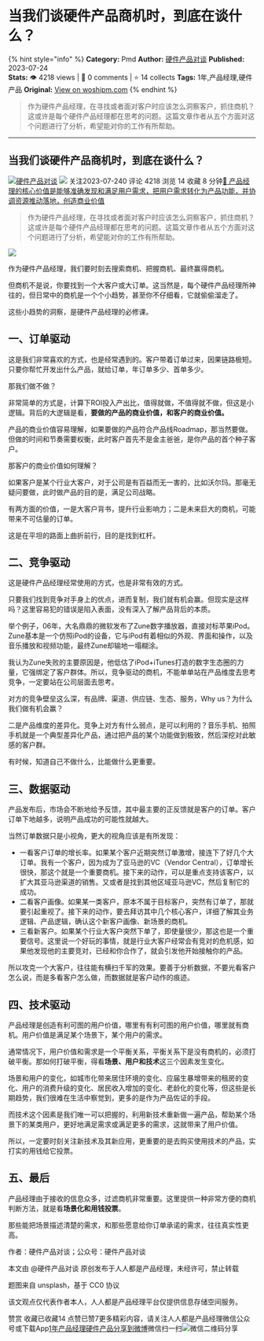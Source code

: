 # 当我们谈硬件产品商机时，到底在谈什么？
{% hint style="info" %}
**Category:** Pmd
**Author:** [硬件产品对谈](https://www.woshipm.com/u/1495237)
**Published:** 2023-07-24  
**Stats:** 👁️ 4218 views | 💬 0 comments | ⭐ 14 collects
**Tags:** 1年,产品经理,硬件产品
**Original:** [View on woshipm.com](https://www.woshipm.com/pmd/5871493.html)
{% endhint %}
> 作为硬件产品经理，在寻找或者面对客户时应该怎么洞察客户，抓住商机？这或许是每个硬件产品经理都在思考的问题。这篇文章作者从五个方面对这个问题进行了分析，希望能对你的工作有所帮助。

---

## 当我们谈硬件产品商机时，到底在谈什么？

[![](https://static.woshipm.com/passport_avatar_wx_20230204224924_8726.jpg?imageView2/1/w/72/h/72/q/100)](https://www.woshipm.com/u/1495237)[硬件产品对谈](https://www.woshipm.com/u/1495237) ![](https://static.woshipm.com/tag/1101_1@2x.png) 关注2023-07-240 评论 4218 浏览 14 收藏 8 分钟[🔗 产品经理的核心价值是能够准确发现和满足用户需求，把用户需求转化为产品功能，并协调资源推动落地，创造商业价值](https://ke.qidianla.com/courses/90pm)

> 作为硬件产品经理，在寻找或者面对客户时应该怎么洞察客户，抓住商机？这或许是每个硬件产品经理都在思考的问题。这篇文章作者从五个方面对这个问题进行了分析，希望能对你的工作有所帮助。

![](https://image.woshipm.com/2023/04/13/904581aa-d9df-11ed-8440-00163e0b5ff3.jpg)

作为硬件产品经理，我们要时刻去搜索商机、把握商机、最终赢得商机。

但商机不是说，你要找到一个大客户或大订单。这当然是，每个硬件产品经理所神往的，但日常中的商机是一个个小趋势，甚至你不仔细看，它就偷偷溜走了。

这些小趋势的洞察，是硬件产品经理的必修课。

## 一、订单驱动

这是我们非常喜欢的方式，也是经常遇到的。客户带着订单过来，因果链路极短。只要你帮忙开发出什么产品，就给订单，年订单多少、首单多少。

那我们做不做？

非常简单的方式是，计算下ROI投入产出比，值得就做，不值得就不做，但这是小逻辑。背后的大逻辑是看，**要做的产品的商业价值，和客户的商业价值。**

产品的商业价值容易理解，如果要做的产品符合产品线Roadmap，那当然要做。但做的时间和节奏需要权衡，此时客户首先不是金主爸爸，是你产品的首个种子客户。

那客户的商业价值如何理解？

如果客户是某个行业大客户，对于公司是有百益而无一害的，比如沃尔玛。那毫无疑问要做，此时做产品的目的是，满足公司战略。

有两方面的价值，一是大客户背书，提升行业影响力；二是未来巨大的商机，可能带来不可估量的订单。

这是在平坦的路面上曲折前行，目的是找到杠杆。

## 二、竞争驱动

这是硬件产品经理经常使用的方式，也是非常有效的方式。

只要我们找到竞争对手身上的优点，进而复制，我们就有机会赢。但现实是这样吗？这里容易犯的错误是陷入表面，没有深入了解产品背后的本质。

举个例子，06年，大名鼎鼎的微软发布了Zune数字播放器，直接对标苹果iPod。Zune基本是一个仿照iPod的设备，它与iPod有着相似的外观、界面和操作，以及音乐播放和视频功能，最终Zune却输地一塌糊涂。

我认为Zune失败的主要原因是，他低估了iPod+iTunes打造的数字生态圈的力量，它强绑定了客户群体。所以，竞争驱动的商机，不能单单站在产品维度去思考竞争，一定要站在公司层面去思考。

对方的竞争壁垒这么深，有品牌、渠道、供应链、生态、服务，Why us？为什么我们做有机会赢？

二是产品维度的差异化。竞争上对方有什么弱点，是可以利用的？音乐手机、拍照手机就是一个典型差异化产品，通过把产品的某个功能做到极致，然后深挖对此敏感的客户群。

有时候，知道自己不做什么，比能做什么更重要。

## 三、数据驱动

产品发布后，市场会不断地给予反馈，其中最主要的正反馈就是客户的订单。客户订单下地越多，说明产品成功的可能性就越大。

当然订单数据只是小视角，更大的视角应该是有所发现：

*   一看客户订单的增长率。如果某个客户近期突然订单激增，接连下了好几个大订单。我有一个客户，因为成为了亚马逊的VC（Vendor Central），订单增长很快，那这个就是一个重要商机。接下来的动作，可以是重点支持该客户，以扩大其亚马逊渠道的销售。又或者是找到其他区域亚马逊VC，然后复制它的成功。
*   二看客户画像。如果某一类客户，原本不属于目标客户，突然有订单了，那就要引起重视了。接下来的动作，要去拜访其中几个核心客户，详细了解其业务逻辑、产品逻辑，确认这个新客户画像、新场景的商机。
*   三看新客户。如果某个行业大客户突然下单了，即使量很少，那这也是一个重要信号。这里说一个好玩的事情，就是行业大客户经常会有竞对的危机感，如果他发现他的主要竞对，已经和你合作了，就会引发他开始接触你的产品。

所以攻克一个大客户，往往能有横扫千军的效果。要善于分析数据，不要光看客户怎么说，而是多看客户怎么做，而数据就是客户动作的痕迹。

## 四、技术驱动

产品经理是创造有利可图的用户价值，哪里有有利可图的用户价值，哪里就有商机。用户价值是满足某个场景下，某个用户的需求。

通常情况下，用户价值和需求是一个平衡关系，平衡关系下是没有商机的，必须打破平衡。那如何打破平衡，得看**场景、用户和技术**这三个因素发生变化。

场景和用户的变化，如城市化带来居住环境的变化、应届生暴增带来的租房的变化、用户的消费升级的变化、居民收入增加的变化、老龄化的变化等，但这些是长期趋势，我们很难在生活中察觉到，更多的是作为产品佐证的手段。

而技术这个因素是我们唯一可以把握的，利用新技术重新做一遍产品，帮助某个场景下的某类用户，更好地满足需求或满足更多的需求，这就带来了用户价值。

所以，一定要时刻关注新技术及其新应用，更重要的是去购买使用技术的产品，实打实的用钱给它投票。

## 五、最后

产品经理由于接收的信息众多，过滤商机非常重要。这里提供一种非常方便的商机判断方法，就是看**场景化和用钱投票**。

那些能把场景描述清楚的需求，和那些愿意给你订单承诺的需求，往往真实性更高。

作者：硬件产品对谈；公众号：硬件产品对谈

本文由 @硬件产品对谈 原创发布于人人都是产品经理，未经许可，禁止转载

题图来自 unsplash，基于 CC0 协议

该文观点仅代表作者本人，人人都是产品经理平台仅提供信息存储空间服务。

赞赏 收藏已收藏14 点赞已赞7更多精彩内容，请关注人人都是产品经理微信公众号或下载App[1年](https://www.woshipm.com/tag/1%e5%b9%b4)[产品经理](https://www.woshipm.com/tag/pmd)[硬件产品](https://www.woshipm.com/tag/%e7%a1%ac%e4%bb%b6%e4%ba%a7%e5%93%81)[分享到微博](https://service.weibo.com/share/share.php?appkey=2775287854&title=当我们谈硬件产品商机时，到底在谈什么？&url=https://www.woshipm.com/pmd/5871493.html&pic=https://image.woshipm.com/2023/04/13/904581aa-d9df-11ed-8440-00163e0b5ff3.jpg)微信扫一扫![微信二维码](https://api.pwmqr.com/qrcode/create/?url=https://www.woshipm.com/pmd/5871493.html)分享